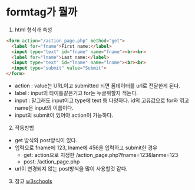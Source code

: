 # formtag가 뭘까

1. html 형식과 속성
```html
<form action="/action_page.php" method="get">
  <label for="fname">First name:</label>
  <input type="text" id="fname" name="fname"><br><br>
  <label for="lname">Last name:</label>
  <input type="text" id="lname" name="lname"><br><br>
  <input type="submit" value="Submit">
</form>
```
- action : value는 URL이고 submitted 되면 폼데이터를 url로 전달한게 된다.
- label : input의 타이틀같은거고 for는 누굴위할지 적는다.
- input : 말그래도 input이고 type에 text 등 다양하다. id의 고유값으로 for와 엮고 name은 input의 이름이다.
- input의 submit이 있어야 action이 가능하다.

2. 작동방법
- get 방식와 post방식이 있다.
- 입력으로 fname에 123, lname에 456을 입력하고 submit한 경우
    - get: action으로 지정한 /action_page.php?fname=123&lanme=123
    - post: /action_page.php
- url이 변경되지 않는 post방식을 많이 사용할것 같다.


3. 참고
[w3schools](https://www.w3schools.com/tags/tag_form.asp)